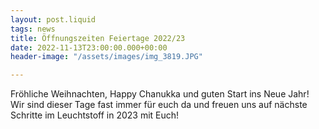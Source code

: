 ```yaml
---
layout: post.liquid
tags: news
title: Öffnungszeiten Feiertage 2022/23
date: 2022-11-13T23:00:00.000+00:00
header-image: "/assets/images/img_3819.JPG"

---
```

Fröhliche Weihnachten, Happy Chanukka und guten Start ins Neue Jahr! Wir sind dieser Tage fast immer für euch da und freuen uns auf nächste Schritte im Leuchtstoff in 2023 mit Euch!